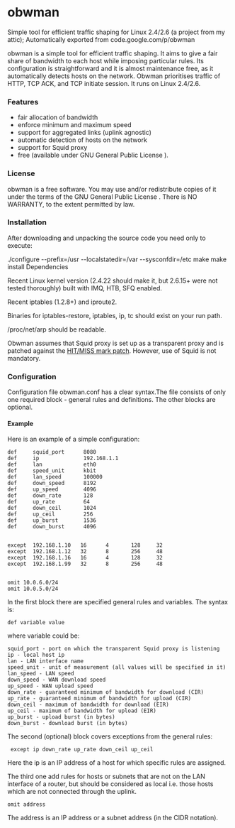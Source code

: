 # obwman
Simple tool for efficient traffic shaping for Linux 2.4/2.6 (a project from my attic); Automatically exported from code.google.com/p/obwman


obwman is a simple tool for efficient traffic shaping. It aims to give a fair share of bandwidth to each host while imposing particular rules. Its configuration is straightforward and it is almost maintenance free, as it automatically detects hosts on the network. Obwman prioritises traffic of HTTP, TCP ACK, and TCP initiate session. It runs on Linux 2.4/2.6.

### Features

* fair allocation of bandwidth
* enforce minimum and maximum speed
* support for aggregated links (uplink agnostic)
* automatic detection of hosts on the network
* support for Squid proxy
* free (available under GNU General Public License ).

### License

obwman is a free software. You may use and/or redistribute copies of it under the terms of the GNU General Public License . There is NO WARRANTY, to the extent permitted by law.

### Installation 

After downloading and unpacking the source code you need only to execute:

./configure --prefix=/usr --localstatedir=/var --sysconfdir=/etc
make
make install
Dependencies

Recent Linux kernel version (2.4.22 should make it, but 2.6.15+ were not tested thoroughly) built with IMQ, HTB, SFQ enabled.

Recent iptables (1.2.8+) and iproute2.

Binaries for iptables-restore, iptables, ip, tc should exist on your run path.

/proc/net/arp should be readable.

Obwman assumes that Squid proxy is set up as a transparent proxy and is patched against the [HIT/MISS mark patch](http://sed.pl/~mrk/qos/squid_hit_miss_mark.patch). However, use of Squid is not mandatory.


### Configuration

Configuration file obwman.conf has a clear syntax.The file consists of only one required block - general rules and definitions. The other blocks are optional.

#### Example

Here is an example of a simple configuration:

```
def     squid_port      8080
def     ip              192.168.1.1
def     lan             eth0
def     speed_unit      kbit
def     lan_speed       100000
def     down_speed      8192
def     up_speed        4096
def     down_rate       128
def     up_rate         64
def     down_ceil       1024
def     up_ceil         256
def     up_burst        1536
def     down_burst      4096


except  192.168.1.10   16      4       128     32
except  192.168.1.12   32      8       256     48
except  192.168.1.16   16      4       128     32
except  192.168.1.99   32      8       256     48


omit 10.0.6.0/24
omit 10.0.5.0/24
```

In the first block there are specified general rules and variables. The syntax is:

```
def variable value
```

where variable could be:

    squid_port - port on which the transparent Squid proxy is listening
    ip - local host ip
    lan - LAN interface name
    speed_unit - unit of measurement (all values will be specified in it)
    lan_speed - LAN speed
    down_speed - WAN download speed
    up_speed - WAN upload speed
    down_rate - guaranteed minimum of bandwidth for download (CIR)
    up_rate - guaranteed minimum of bandwidth for upload (CIR)
    down_ceil - maximum of bandwidth for download (EIR)
    up_ceil - maximum of bandwidth for upload (EIR)
    up_burst - upload burst (in bytes)
    down_burst - download burst (in bytes)

The second (optional) block covers exceptions from the general rules:

```
 except ip down_rate up_rate down_ceil up_ceil
```

Here the ip is an IP address of a host for which specific rules are assigned.

The third one add rules for hosts or subnets that are not on the LAN interface of a router, but should be considered as local i.e. those hosts which are not connected through the uplink.

```
omit address
```

The address is an IP address or a subnet address (in the CIDR notation).

